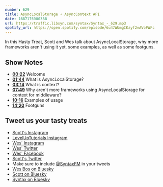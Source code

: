 ```yaml
---
number: 629
title: AsyncLocalStorage + AsyncContext API
date: 1687176000338
url: https://traffic.libsyn.com/syntax/Syntax_-_629.mp3
spotify_url: https://open.spotify.com/episode/6u47WUmgIKayf2vAVoPWFc
---
```


In this Hasty Treat, Scott and Wes talk about AsyncLocalStorage, why more frameworks aren't using it yet, some examples, as well as some footguns.

## Show Notes

* **[00:22](#t=00:22)** Welcome
* **[01:44](#t=01:44)** What is AsyncLocalStorage?
* **[03:14](#t=03:14)** What is context?
* **[07:49](#t=07:49)** Why aren't more frameworks using AsyncLocalStorage for context for middleware?
* **[10:16](#t=10:16)** Examples of usage
* **[14:20](#t=14:20)** Footguns

## Tweet us your tasty treats

* [Scott's Instagram](https://www.instagram.com/stolinski/)
* [LevelUpTutorials Instagram](https://www.instagram.com/LevelUpTutorials/)
* [Wes' Instagram](https://www.instagram.com/wesbos/)
* [Wes' Twitter](https://twitter.com/wesbos)
* [Wes' Facebook](https://www.facebook.com/wesbos.developer)
* [Scott's Twitter](https://twitter.com/stolinski)
* Make sure to include [@SyntaxFM](https://twitter.com/SyntaxFM) in your tweets
* [Wes Bos on Bluesky](https://bsky.app/profile/wesbos.com)
* [Scott on Bluesky](https://bsky.app/profile/tolin.ski)
* [Syntax on Bluesky](https://bsky.app/profile/syntax.fm)

